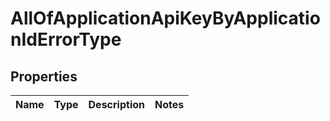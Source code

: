 # AllOfApplicationApiKeyByApplicationIdErrorType

## Properties
Name | Type | Description | Notes
------------ | ------------- | ------------- | -------------
